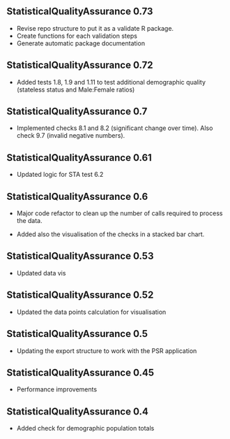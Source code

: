 ## StatisticalQualityAssurance 0.73

 * Revise repo structure to put it as a validate R package.
 * Create functions for each validation steps
 * Generate automatic package documentation
 
## StatisticalQualityAssurance 0.72 

  * Added tests 1.8, 1.9 and 1.11 to test additional demographic quality (stateless status and Male:Female ratios)

## StatisticalQualityAssurance 0.7  

  * Implemented checks 8.1 and 8.2 (significant change over time).  Also check 9.7 (invalid negative numbers).
  
  
## StatisticalQualityAssurance 0.61

  * Updated logic for STA test 6.2


## StatisticalQualityAssurance 0.6

  * Major code refactor to clean up the number of calls required to process the data.

  * Added also the visualisation of the checks in a stacked bar chart.
  
## StatisticalQualityAssurance 0.53

  * Updated data vis 

## StatisticalQualityAssurance 0.52

  * Updated the data points calculation for visualisation

## StatisticalQualityAssurance 0.5

  * Updating the export structure to work with the PSR application

## StatisticalQualityAssurance 0.45

  * Performance improvements

## StatisticalQualityAssurance 0.4

  * Added check for demographic population totals